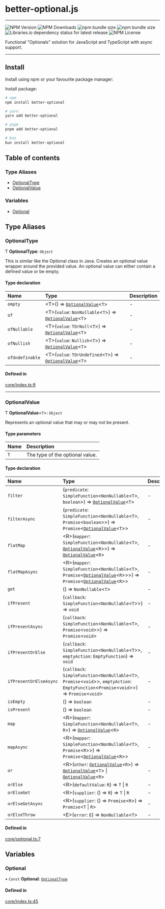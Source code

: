# better-optional.js

---

![NPM Version](https://img.shields.io/npm/v/better-optional) ![NPM Downloads](https://img.shields.io/npm/dt/better-optional) ![npm bundle size](https://img.shields.io/bundlephobia/min/better-optional) ![npm bundle size](https://img.shields.io/bundlephobia/minzip/better-optional) ![Libraries.io dependency status for latest release](https://img.shields.io/librariesio/release/npm/better-optional) ![NPM License](https://img.shields.io/npm/l/better-optional)

Functional "Optionals" solution for JavaScript and TypeScript with async support.

---

## Install

Install using npm or your favourite package manager:

Install package:

```sh
# npm
npm install better-optional

# yarn
yarn add better-optional

# pnpm
pnpm add better-optional

# bun
bun install better-optional
```


## Table of contents

### Type Aliases

- [OptionalType](modules.md#optionaltype)
- [OptionalValue](modules.md#optionalvalue)

### Variables

- [Optional](modules.md#optional)

## Type Aliases

### OptionalType

Ƭ **OptionalType**: `Object`

This is similar like the Optional class in Java.
Creates an optional value wrapper around the provided value.
An optional value can either contain a defined value or be empty.

#### Type declaration

| Name | Type | Description |
| :------ | :------ | :------ |
| `empty` | \<T\>() => [`OptionalValue`](modules.md#optionalvalue)\<`T`\> | - |
| `of` | \<T\>(`value`: `NonNullable`\<`T`\>) => [`OptionalValue`](modules.md#optionalvalue)\<`T`\> | - |
| `ofNullable` | \<T\>(`value`: `TOrNull`\<`T`\>) => [`OptionalValue`](modules.md#optionalvalue)\<`T`\> | - |
| `ofNullish` | \<T\>(`value`: `Nullish`\<`T`\>) => [`OptionalValue`](modules.md#optionalvalue)\<`T`\> | - |
| `ofUndefinable` | \<T\>(`value`: `TOrUndefined`\<`T`\>) => [`OptionalValue`](modules.md#optionalvalue)\<`T`\> | - |

#### Defined in

[core/index.ts:9](https://github.com/kacper-olszanski/better-optional/blob/faa41243be11113d590b8c27c9fb9dab5cbf6704/lib/core/index.ts#L9)

___

### OptionalValue

Ƭ **OptionalValue**\<`T`\>: `Object`

Represents an optional value that may or may not be present.

#### Type parameters

| Name | Description |
| :------ | :------ |
| `T` | The type of the optional value. |

#### Type declaration

| Name | Type | Description |
| :------ | :------ | :------ |
| `filter` | (`predicate`: `SimpleFunction`\<`NonNullable`\<`T`\>, `boolean`\>) => [`OptionalValue`](modules.md#optionalvalue)\<`T`\> | - |
| `filterAsync` | (`predicate`: `SimpleFunction`\<`NonNullable`\<`T`\>, `Promise`\<`boolean`\>\>) => `Promise`\<[`OptionalValue`](modules.md#optionalvalue)\<`T`\>\> | - |
| `flatMap` | \<R\>(`mapper`: `SimpleFunction`\<`NonNullable`\<`T`\>, [`OptionalValue`](modules.md#optionalvalue)\<`R`\>\>) => [`OptionalValue`](modules.md#optionalvalue)\<`R`\> | - |
| `flatMapAsync` | \<R\>(`mapper`: `SimpleFunction`\<`NonNullable`\<`T`\>, `Promise`\<[`OptionalValue`](modules.md#optionalvalue)\<`R`\>\>\>) => `Promise`\<[`OptionalValue`](modules.md#optionalvalue)\<`R`\>\> | - |
| `get` | () => `NonNullable`\<`T`\> | - |
| `ifPresent` | (`callback`: `SimpleFunction`\<`NonNullable`\<`T`\>\>) => `void` | - |
| `ifPresentAsync` | (`callback`: `SimpleFunction`\<`NonNullable`\<`T`\>, `Promise`\<`void`\>\>) => `Promise`\<`void`\> | - |
| `ifPresentOrElse` | (`callback`: `SimpleFunction`\<`NonNullable`\<`T`\>\>, `emptyAction`: `EmptyFunction`) => `void` | - |
| `ifPresentOrElseAsync` | (`callback`: `SimpleFunction`\<`NonNullable`\<`T`\>, `Promise`\<`void`\>\>, `emptyAction`: `EmptyFunction`\<`Promise`\<`void`\>\>) => `Promise`\<`void`\> | - |
| `isEmpty` | () => `boolean` | - |
| `isPresent` | () => `boolean` | - |
| `map` | \<R\>(`mapper`: `SimpleFunction`\<`NonNullable`\<`T`\>, `R`\>) => [`OptionalValue`](modules.md#optionalvalue)\<`R`\> | - |
| `mapAsync` | \<R\>(`mapper`: `SimpleFunction`\<`NonNullable`\<`T`\>, `Promise`\<`R`\>\>) => `Promise`\<[`OptionalValue`](modules.md#optionalvalue)\<`R`\>\> | - |
| `or` | \<R\>(`other`: [`OptionalValue`](modules.md#optionalvalue)\<`R`\>) => [`OptionalValue`](modules.md#optionalvalue)\<`T`\> \| [`OptionalValue`](modules.md#optionalvalue)\<`R`\> | - |
| `orElse` | \<R\>(`defaultValue`: `R`) => `T` \| `R` | - |
| `orElseGet` | \<R\>(`supplier`: () => `R`) => `T` \| `R` | - |
| `orElseGetAsync` | \<R\>(`supplier`: () => `Promise`\<`R`\>) => `Promise`\<`T` \| `R`\> | - |
| `orElseThrow` | \<E\>(`error`: `E`) => `NonNullable`\<`T`\> | - |

#### Defined in

[core/optional.ts:7](https://github.com/kacper-olszanski/better-optional/blob/faa41243be11113d590b8c27c9fb9dab5cbf6704/lib/core/optional.ts#L7)

## Variables

### Optional

• `Const` **Optional**: [`OptionalType`](modules.md#optionaltype)

#### Defined in

[core/index.ts:45](https://github.com/kacper-olszanski/better-optional/blob/faa41243be11113d590b8c27c9fb9dab5cbf6704/lib/core/index.ts#L45)

